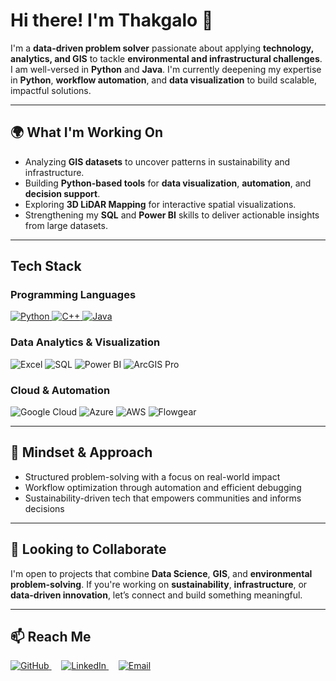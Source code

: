 # Hi there! I'm Thakgalo 👋

I'm a **data-driven problem solver** passionate about applying **technology, analytics, and GIS** to tackle **environmental and infrastructural challenges**. I am well-versed in **Python** and **Java**. I'm currently deepening my expertise in **Python**, **workflow automation**, and **data visualization** to build scalable, impactful solutions.

---

## 🌍 What I'm Working On
- Analyzing **GIS datasets** to uncover patterns in sustainability and infrastructure.
- Building **Python-based tools** for **data visualization**, **automation**, and **decision support**.
- Exploring **3D LiDAR Mapping** for interactive spatial visualizations.
- Strengthening my **SQL** and **Power BI** skills to deliver actionable insights from large datasets.

---

##  Tech Stack

### Programming Languages  
<p align="left">
  <a href="https://www.python.org/">
    <img src="https://img.icons8.com/color/48/000000/python--v1.png" alt="Python" />
  </a>
  <a href="https://isocpp.org/">
    <img src="https://img.icons8.com/color/48/000000/c-plus-plus-logo.png" alt="C++" />
  </a>
  <a href="https://www.java.com/">
    <img src="https://img.icons8.com/color/48/000000/java-coffee-cup-logo.png" alt="Java" />
  </a>
</p>

### Data Analytics & Visualization  
<p align="left">
  <img src="https://img.shields.io/badge/Excel-217346?style=for-the-badge&labelColor=217346&color=217346&logo=microsoft-excel&logoColor=white" alt="Excel" />
  <img src="https://img.shields.io/badge/SQL-336791?style=for-the-badge&labelColor=336791&color=336791&logo=postgresql&logoColor=white" alt="SQL" />
  <img src="https://img.shields.io/badge/Power%20BI-F2C811?style=for-the-badge&labelColor=F2C811&color=F2C811&logo=powerbi&logoColor=black" alt="Power BI" />
  <img src="https://img.shields.io/badge/ArcGIS%20Pro-007ac2?style=for-the-badge&labelColor=007ac2&color=007ac2&logo=esri&logoColor=white" alt="ArcGIS Pro" />
</p>

### Cloud & Automation  
<p align="left">
  <img src="https://img.shields.io/badge/Google%20Cloud-4285F4?style=for-the-badge&labelColor=4285F4&color=4285F4&logo=googlecloud&logoColor=white" alt="Google Cloud" />
  <img src="https://img.shields.io/badge/Azure-0078D4?style=for-the-badge&labelColor=0078D4&color=0078D4&logo=microsoftazure&logoColor=white" alt="Azure" />
  <img src="https://img.shields.io/badge/AWS-FF9900?style=for-the-badge&labelColor=FF9900&color=FF9900&logo=amazonaws&logoColor=black" alt="AWS" />
  <img src="https://img.shields.io/badge/Flowgear-00AEEF?style=for-the-badge&labelColor=00AEEF&color=00AEEF" alt="Flowgear" />
</p>

---

## 🧠 Mindset & Approach
- Structured problem-solving with a focus on real-world impact  
- Workflow optimization through automation and efficient debugging  
- Sustainability-driven tech that empowers communities and informs decisions

---

## 🤝 Looking to Collaborate
I'm open to projects that combine **Data Science**, **GIS**, and **environmental problem-solving**. If you're working on **sustainability**, **infrastructure**, or **data-driven innovation**, let’s connect and build something meaningful.

---

## 📫 Reach Me
<p align="left"> <a href="https://github.com/THakgvLO"> <img src="https://img.icons8.com/fluency/48/github.png" alt="GitHub" /> </a>&nbsp;&nbsp;&nbsp; <a href="https://www.linkedin.com/in/thakgalo-sehlola"> <img src="https://img.icons8.com/color/48/linkedin-circled--v1.png" alt="LinkedIn" /> </a>&nbsp;&nbsp;&nbsp; <a href="mailto:slthakgalo04@gmail.com"> <img src="https://img.icons8.com/color/48/secured-letter.png" alt="Email" /> </a> </p>
